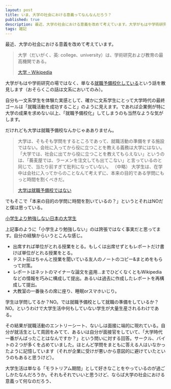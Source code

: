 ```yaml
---
layout: post
title: いま、大学の社会における意義ってなんなんだろう？
published: true
description: 最近、大学の社会における意義を改めて考えています。大学がもはや学術研究の場ではなく、単なる就職予備校化しているという話を散見します
tags: 雑記
---
```


最近、大学の社会における意義を改めて考えています。

> 大学（だいがく、英: college、university）は、学術研究および教育の最高機関である。
>
> [大学 - Wikipedia](http://ja.wikipedia.org/wiki/%E5%A4%A7%E5%AD%A6)

大学がもはや学術研究の場ではなく、単なる[就職予備校化している](http://himasoku.com/archives/51492587.html)という話を散見します（おそらくこの話は文系においてのみ）。

自分も一文系学生を体験た実感として、確かに文系学生にとって大学時代の最終ゴールは「就職活動を成功すること」のように見えます。であれば企業側が特に大学の成果を求めない以上、「就職予備校化」してしまうのも当然なような気がします。

だけれども大学は就職予備校なんかじゃあありません。

> 大学は、そもそも学問をするところであって、就職活動の準備をする施設ではない。会社に入ってから役に立つことを教える義務は大学にはない。「大学では、社会に出てから役に立つことを教えてもらえない」というのは、「蕎麦屋では、ラーメンを注文しても出てこない」と言っているのと同じで、当たり前すぎて批判になっていない。
> （中略）
> 大学生は、在学中は会社に入ってからのことなんて考えずに、本来の目的である学問にもっと時間を割くべきだ。
> 
> [大学は就職予備校ではない](http://dennou-kurage.hatenablog.com/entry/2012/09/08/192535)

でもそこで「本来の目的の学問に時間を割いているの？」というとそれはNOだと僕は思っている。

[小学生より勉強しない日本の大学生](http://toyokeizai.net/articles/-/13446)

上記事のように「小学生より勉強しない」のは誇張ではなく事実だと思ってます。自分の経験からいうとこんな感じ。

* 出席すれば単位がとれる授業をとる。もしくは出席せずともレポートだけ書けば単位がとれる授業をとる。
* テスト前はちゃんと授業を聞いている友人のノートのコピー&まとめをもらって対策。
* レポートはネットのマイナーな論文を盗用...までひどくなくともWikipediaなどの情報を巧みに構成して提出。あるいは過去に作成したレポートを再構成して提出。
* 大教室の一番後ろの席に座り、睡眠orスマホいじり。

学生は学問してるか？NO。では就職予備校として就職の準備をしているか？NO。というわけで大学生活中何もしていない学生が大量生産されるわけである。

その結果が就職活動のエントリーシート、ないしは面接に端的に現れている。自分が就活生として周囲をみてて、あるいは自分が面接官をしていて、「大学時代一番がんばったことはなんですか？」という問いに対する回答。サークル、バイトの２つが多くを占めていました。ほとんど学問をまともに答える人はいなかったように記憶しています（それが企業に受けが悪いから意図的に避けていたというのもあると思うけど）。

大学生活は単なる「モラトリアム期間」として好きなことをやっているのが過ごしかたなんだろうか。それもそれでいいと思うけど、ならば大学の社会における意義って何なのだろう、
